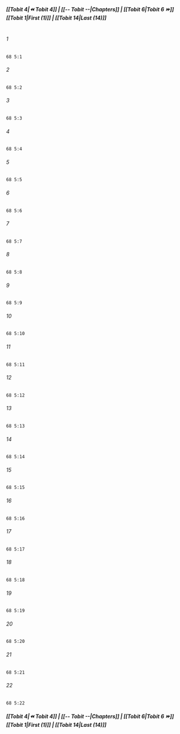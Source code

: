 
##### **[[Tobit 4|⏪ Tobit 4]] | [[-- Tobit --|Chapters]] | [[Tobit 6|Tobit 6 ⏩]]**<br>**[[Tobit 1|First (1)]] | [[Tobit 14|Last (14)]]**<br><br>

###### 1
``` verse
68 5:1
```
###### 2
``` verse
68 5:2
```
###### 3
``` verse
68 5:3
```
###### 4
``` verse
68 5:4
```
###### 5
``` verse
68 5:5
```
###### 6
``` verse
68 5:6
```
###### 7
``` verse
68 5:7
```
###### 8
``` verse
68 5:8
```
###### 9
``` verse
68 5:9
```
###### 10
``` verse
68 5:10
```
###### 11
``` verse
68 5:11
```
###### 12
``` verse
68 5:12
```
###### 13
``` verse
68 5:13
```
###### 14
``` verse
68 5:14
```
###### 15
``` verse
68 5:15
```
###### 16
``` verse
68 5:16
```
###### 17
``` verse
68 5:17
```
###### 18
``` verse
68 5:18
```
###### 19
``` verse
68 5:19
```
###### 20
``` verse
68 5:20
```
###### 21
``` verse
68 5:21
```
###### 22
``` verse
68 5:22
```

##### **[[Tobit 4|⏪ Tobit 4]] | [[-- Tobit --|Chapters]] | [[Tobit 6|Tobit 6 ⏩]]**<br>**[[Tobit 1|First (1)]] | [[Tobit 14|Last (14)]]**
